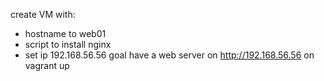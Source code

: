create VM with:
- hostname to web01
- script to install nginx
- set ip 192.168.56.56
goal have a web server on http://192.168.56.56 on vagrant up

